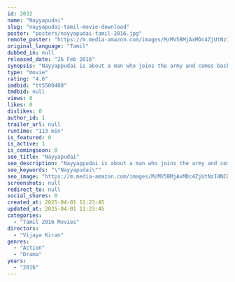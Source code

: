 ```yaml
---
id: 2032
name: "Nayyapudai"
slug: "nayyapudai-tamil-movie-download"
poster: "posters/nayyapudai-tamil-2016.jpg"
remote_poster: "https://m.media-amazon.com/images/M/MV5BMjAxMDc4ZjUtNzI4NC00YWU5LWJjZTQtZWE5ODE4MzQ0Y2YyXkEyXkFqcGdeQXVyNTM0MDc1ODE@._V1_SX300.jpg"
original_language: "Tamil"
dubbed_in: null
released_date: "26 Feb 2016"
synopsis: "Nayyappudai is about a man who joins the army and comes back to the his village after retiring as an officer. He faces an incident that challenges him and changes things forever."
type: "movie"
rating: "4.6"
imdbid: "tt5500400"
tmdbid: null
views: 0
likes: 0
dislikes: 0
author_id: 1
trailer_url: null
runtime: "113 min"
is_featured: 0
is_active: 1
is_comingsoon: 0
seo_title: "Nayyapudai"
seo_description: "Nayyappudai is about a man who joins the army and comes back to the his village after retiring as an officer. He faces an incident that challenges him and changes things forever."
seo_keywords: "\"Nayyapudai\""
seo_image: "https://m.media-amazon.com/images/M/MV5BMjAxMDc4ZjUtNzI4NC00YWU5LWJjZTQtZWE5ODE4MzQ0Y2YyXkEyXkFqcGdeQXVyNTM0MDc1ODE@._V1_SX300.jpg"
screenshots: null
redirect_to: null
social_shares: 0
created_at: 2025-04-01 11:23:45
updated_at: 2025-04-01 11:23:45
categories:
  - "Tamil 2016 Movies"
directors:
  - "Vijaya Kiran"
genres:
  - "Action"
  - "Drama"
years:
  - "2016"
---
```

